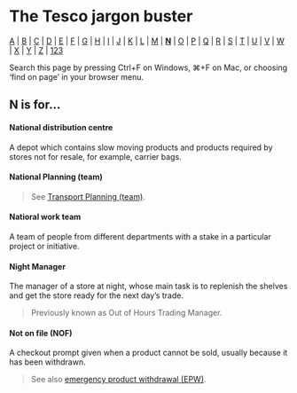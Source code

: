 # The Tesco jargon buster

[A](a.md) | [B](b.md) | [C](c.md) | [D](d.md) | [E](e.md) | [F](f.md) | [G](g.md) | [H](h.md) | [I](i.md) | [J](j.md) | [K](k.md) | [L](l.md) | [M](m.md) | [**N**](n.md) | [O](o.md) | [P](p.md) | [Q](q.md) | [R](r.md) | [S](s.md) | [T](t.md) | [U](u.md) | [V](v.md) | [W](w.md) | [X](x.md) | [Y](y.md) | [Z](z.md) | [123](123.md)

Search this page by pressing Ctrl+F on Windows, ⌘+F on Mac, or choosing ‘find on page’ in your browser menu.

## N is for…

#### National distribution centre
A depot which contains slow moving products and products required by stores not for resale, for example, carrier bags.

#### National Planning (team)
> See [Transport Planning (team)](t.md#transport-planning-team).

#### Natioral work team
A team of people from different departments with a stake in a particular project or initiative.

#### Night Manager
The manager of a store at night, whose main task is to replenish the shelves and get the store ready for the next day’s trade.
> Previously known as Out of Hours Trading Manager.

#### Not on file (NOF)
A checkout prompt given when a product cannot be sold, usually because it has been withdrawn.
> See also [emergency product withdrawal (EPW)](e.md#emergency-product-withdrawal-epw).
